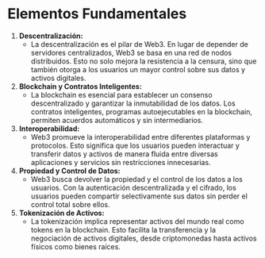 # Elementos Fundamentales

1. **Descentralización:**
   * La descentralización es el pilar de Web3. En lugar de depender de servidores centralizados, Web3 se basa en una red de nodos distribuidos. Esto no solo mejora la resistencia a la censura, sino que también otorga a los usuarios un mayor control sobre sus datos y activos digitales.
2. **Blockchain y Contratos Inteligentes:**
   * La blockchain es esencial para establecer un consenso descentralizado y garantizar la inmutabilidad de los datos. Los contratos inteligentes, programas autoejecutables en la blockchain, permiten acuerdos automáticos y sin intermediarios.
3. **Interoperabilidad:**
   * Web3 promueve la interoperabilidad entre diferentes plataformas y protocolos. Esto significa que los usuarios pueden interactuar y transferir datos y activos de manera fluida entre diversas aplicaciones y servicios sin restricciones innecesarias.
4. **Propiedad y Control de Datos:**
   * Web3 busca devolver la propiedad y el control de los datos a los usuarios. Con la autenticación descentralizada y el cifrado, los usuarios pueden compartir selectivamente sus datos sin perder el control total sobre ellos.
5. **Tokenización de Activos:**
   * La tokenización implica representar activos del mundo real como tokens en la blockchain. Esto facilita la transferencia y la negociación de activos digitales, desde criptomonedas hasta activos físicos como bienes raíces.
